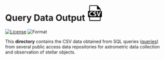 # Query Data Output <img src="./csv.png" width="50">


[![License](https://img.shields.io/badge/license-CC--BY--4.0-green)](https://github.com/RikGhosh487/Open-Cluster/blob/main/LICENSE) ![Format](https://img.shields.io/badge/format-.csv-rgb(12%2C%2093%2C%20148))

This **directory** contains the CSV data obtained from SQL queries ([queries](https://github.com/RikGhosh487/Open-Cluster/blob/main/queries)) from several public access data repositories for astrometric data collection and observation of stellar objects.